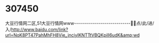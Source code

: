 # 307450
大豆行情网二区,51大豆行情网www----------------------------🧐🧐点/此/进/入/http://www.baidu.com/link?url=NoK8PT47PahMhFH8Vie_jnciyIKNTTtVBQKpill6udK&amp;wd
